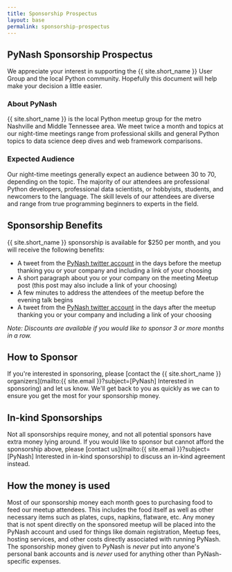 ```yaml
---
title: Sponsorship Prospectus
layout: base
permalink: sponsorship-prospectus
---
```


## <span>PyNash Sponsorship Prospectus</span>

We appreciate your interest in supporting the {{ site.short_name }} User Group and the local Python community.
Hopefully this document will help make your decision a little easier.

### <span>About PyNash</span>

{{ site.short_name }} is the local Python meetup group for the metro Nashville and Middle Tennessee area.
We meet twice a month and topics at our night-time meetings range from professional skills and general Python topics to data science deep dives and web framework comparisons. 

### <span>Expected Audience</span>

Our night-time meetings generally expect an audience between 30 to 70, depending on the topic.
The majority of our attendees are professional Python developers, professional data scientists, or hobbyists, students, and newcomers to the language.
The skill levels of our attendees are diverse and range from true programming beginners to experts in the field.


## <span>Sponsorship Benefits</span>

{{ site.short_name }} sponsorship is available for $250 per month, and you will receive the following benefits:

* A tweet from the [PyNash twitter account](https://www.twitter.com/pynash) in the days before the meetup thanking you or your company and including a link of your choosing
* A short paragraph about you or your company on the meeting Meetup post (this post may also include a link of your choosing)
* A few minutes to address the attendees of the meetup before the evening talk begins
* A tweet from the [PyNash twitter account](https://www.twitter.com/pynash) in the days after the meetup thanking you or your company and including a link of your choosing

_Note: Discounts are available if you would like to sponsor 3 or more months in a row._

## <span>How to Sponsor</span>

If you're interested in sponsoring, please [contact the {{ site.short_name }} organizers](mailto:{{ site.email }}?subject=[PyNash] Interested in sponsoring) and let us know.
We'll get back to you as quickly as we can to ensure you get the most for your sponsorship money.


## <span>In-kind Sponsorships</span>

Not all sponsorships require money, and not all potential sponsors have extra money lying around.
If you would like to sponsor but cannot afford the sponsorship above, please [contact us](mailto:{{ site.email }}?subject=[PyNash] Interested in in-kind sponsorship) to discuss an in-kind agreement instead.

## <span>How the money is used</span>

Most of our sponsorship money each month goes to purchasing food to feed our meetup attendees.
This includes the food itself as well as other necessary items such as plates, cups, napkins, flatware, etc.
Any money that is not spent directly on the sponsored meetup will be placed into the PyNash account and used for things like domain registration, Meetup fees, hosting services, and other costs directly associated with running PyNash.
The sponsorship money given to PyNash is _never_ put into anyone's personal bank accounts and is _never_ used for anything other than PyNash-specific expenses.
